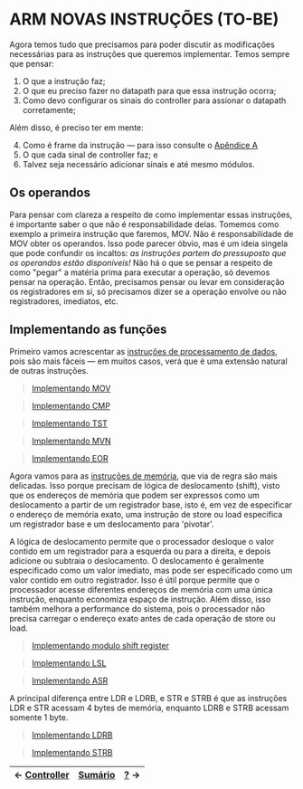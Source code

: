 # ARM NOVAS INSTRUÇÕES (TO-BE)

Agora temos tudo que precisamos para poder discutir as modificações necessárias para as instruções que queremos implementar. Temos sempre que pensar:

1. O que a instrução faz;
2. O que eu preciso fazer no datapath para que essa instrução ocorra;
3. Como devo configurar os sinais do controller para assionar o datapath corretamente;

Além disso, é preciso ter em mente:

4. Como é frame da instrução — para isso consulte o [Apêndice A](https://github.com/Batchuka/Projeto-ARM-Single-Cycle-IFES/blob/main/Documenta%C3%A7%C3%A3o/1%20%E2%80%94%20INTRODU%C3%87%C3%83O%20e%20APENDICES/A%20%E2%80%94%20FRAME%20DAS%20NOVAS%20INSTRU%C3%87%C3%95ES.md#a---novas-instru%C3%A7%C3%B5es)
5. O que cada sinal de controller faz; e
6. Talvez seja necessário adicionar sinais e até mesmo módulos.

## Os operandos

Para pensar com clareza a respeito de como implementar essas instruções, é importante saber o que não é responsabilidade delas. Tomemos como exemplo a primeira instrução que faremos, MOV. Não é responsabilidade de MOV obter os operandos. Isso pode parecer óbvio, mas é um ideia singela que pode confundir os incaltos: *as instruções partem do pressuposto que os operandos estão disponíveis!* Não há o que se pensar a respeito de como "pegar" a matéria prima para executar a operação, só devemos pensar na operação. Então, precisamos pensar ou levar em consideração os registradores em si, só precisamos dizer se a operação envolve ou não registradores, imediatos, etc.


## Implementando as funções

Primeiro vamos acrescentar as [instruções de processamento de dados](https://github.com/Batchuka/Projeto-ARM-Single-Cycle-IFES/blob/main/Documenta%C3%A7%C3%A3o/1%20%E2%80%94%20INTRODU%C3%87%C3%83O%20e%20APENDICES/TIPOS%20DE%20INSTRU%C3%87%C3%95ES.md#instru%C3%A7%C3%B5es-de-processamento-de-dados), pois são mais fáceis — em muitos casos, verá que é uma extensão natural de outras instruções.

> [Implementando MOV](https://github.com/Batchuka/Projeto-ARM-Single-Cycle-IFES/blob/main/Documenta%C3%A7%C3%A3o/3%20%E2%80%94%20AS%20NOVAS%20INSTRU%C3%87%C3%95ES%20TO-BE/mov.md#implementando-mov)

> [Implementando CMP](https://github.com/Batchuka/Projeto-ARM-Single-Cycle-IFES/blob/main/Documenta%C3%A7%C3%A3o/3%20%E2%80%94%20AS%20NOVAS%20INSTRU%C3%87%C3%95ES%20TO-BE/cmp.md#implementando-cmp)

> [Implementando TST](https://github.com/Batchuka/Projeto-ARM-Single-Cycle-IFES/blob/main/Documenta%C3%A7%C3%A3o/3%20%E2%80%94%20AS%20NOVAS%20INSTRU%C3%87%C3%95ES%20TO-BE/tst.md#implementando-tst)

> [Implementando MVN](https://github.com/Batchuka/Projeto-ARM-Single-Cycle-IFES/blob/main/Documenta%C3%A7%C3%A3o/3%20%E2%80%94%20AS%20NOVAS%20INSTRU%C3%87%C3%95ES%20TO-BE/mvn.md#implementando-mvn)

> [Implementando EOR](https://github.com/Batchuka/Projeto-ARM-Single-Cycle-IFES/blob/main/Documenta%C3%A7%C3%A3o/3%20%E2%80%94%20AS%20NOVAS%20INSTRU%C3%87%C3%95ES%20TO-BE/eor.md#implementando-eor)

Agora vamos para as [instruções de memória](https://github.com/Batchuka/Projeto-ARM-Single-Cycle-IFES/blob/main/Documenta%C3%A7%C3%A3o/1%20%E2%80%94%20INTRODU%C3%87%C3%83O%20e%20APENDICES/TIPOS%20DE%20INSTRU%C3%87%C3%95ES.md#instru%C3%A7%C3%B5es-de-mem%C3%B3ria), que via de regra são mais delicadas. Isso porque precisam de lógica de deslocamento (shift), visto que os endereços de memória que podem ser expressos como um deslocamento a partir de um registrador base, isto é, em vez de especificar o endereço de memória exato, uma instrução de store ou load especifica um registrador base e um deslocamento para 'pivotar'. 

A lógica de deslocamento permite que o processador desloque o valor contido em um registrador para a esquerda ou para a direita, e depois adicione ou subtraia o deslocamento. O deslocamento é geralmente especificado como um valor imediato, mas pode ser especificado como um valor contido em outro registrador. Isso é útil porque permite que o processador acesse diferentes endereços de memória com uma única instrução, enquanto economiza espaço de instrução. Além disso, isso também melhora a performance do sistema, pois o processador não precisa carregar o endereço exato antes de cada operação de store ou load. 

> [Implementando modulo shift register](https://github.com/Batchuka/Projeto-ARM-Single-Cycle-IFES/blob/main/Documenta%C3%A7%C3%A3o/3%20%E2%80%94%20AS%20NOVAS%20INSTRU%C3%87%C3%95ES%20TO-BE/modulo%20shift%20register.md#implementando-modulo-shift-register)

> [Implementando LSL]()

> [Implementando ASR]()

A principal diferença entre LDR e LDRB, e STR e STRB é que as instruções LDR e STR acessam 4 bytes de memória, enquanto LDRB e STRB acessam somente 1 byte.

> [Implementando LDRB]()

> [Implementando STRB]()




|$\leftarrow$ [Controller](https://github.com/Batchuka/Projeto-ARM-Single-Cycle-IFES/blob/main/Documenta%C3%A7%C3%A3o/2%20%E2%80%94%20ARM%20SINGLE%20CYCLE%20AS-IS/Controller.md#controler) | [Sumário](https://github.com/Batchuka/Projeto-ARM-Single-Cycle-IFES#sum%C3%A1rio) | [?]() $\rightarrow$|
|-|-|-|
